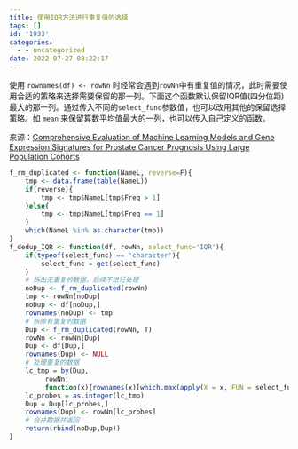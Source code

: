```yaml
---
title: 使用IQR方法进行重复值的选择
tags: []
id: '1933'
categories:
  - - uncategorized
date: 2022-07-27 08:22:17
---
```


使用 `rownames(df) <- rowNn` 时经常会遇到`rowNn`中有重复值的情况，此时需要使用合适的策略来选择需要保留的那一列。下面这个函数默认保留IQR值(四分位距)最大的那一列。通过传入不同的`select_func`参数值，也可以改用其他的保留选择策略。如 `mean` 来保留算数平均值最大的一列，也可以传入自己定义的函数。

来源：[Comprehensive Evaluation of Machine Learning Models and Gene Expression Signatures for Prostate Cancer Prognosis Using Large Population Cohorts](https://doi.org/10.1158/0008-5472.CAN-21-3074)

```R
f_rm_duplicated <- function(NameL, reverse=F){
    tmp <- data.frame(table(NameL))
    if(reverse){
        tmp <- tmp$NameL[tmp$Freq > 1]
    }else{
        tmp <- tmp$NameL[tmp$Freq == 1]
    }
    which(NameL %in% as.character(tmp))
}
f_dedup_IQR <- function(df, rowNn, select_func='IQR'){
    if(typeof(select_func) == 'character'){
        select_func = get(select_func)
    }
    # 拆出无重复的数据，后续不进行处理
    noDup <- f_rm_duplicated(rowNn)
    tmp <- rowNn[noDup]
    noDup <- df[noDup,]
    rownames(noDup) <- tmp
    # 拆除有重复的数据
    Dup <- f_rm_duplicated(rowNn, T)
    rowNn <- rowNn[Dup]
    Dup <- df[Dup,]
    rownames(Dup) <- NULL
    # 处理重复的数据
    lc_tmp = by(Dup,
         rowNn,
         function(x){rownames(x)[which.max(apply(X = x, FUN = select_func, MARGIN = 1))]})
    lc_probes = as.integer(lc_tmp)
    Dup = Dup[lc_probes,]
    rownames(Dup) <- rowNn[lc_probes]
    # 合并数据并返回
    return(rbind(noDup,Dup))
}
```